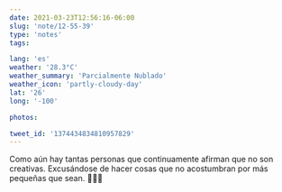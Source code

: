 ```yaml
---
date: 2021-03-23T12:56:16-06:00
slug: 'note/12-55-39'
type: 'notes'
tags:

lang: 'es'
weather: '28.3°C'
weather_summary: 'Parcialmente Nublado'
weather_icon: 'partly-cloudy-day'
lat: '26'
long: '-100'

photos:

tweet_id: '1374434834810957829'
---
```

Como aún hay tantas personas que continuamente afirman que no son creativas. Excusándose de hacer cosas que no acostumbran por más pequeñas que sean. 🤦🏻‍♂️ 